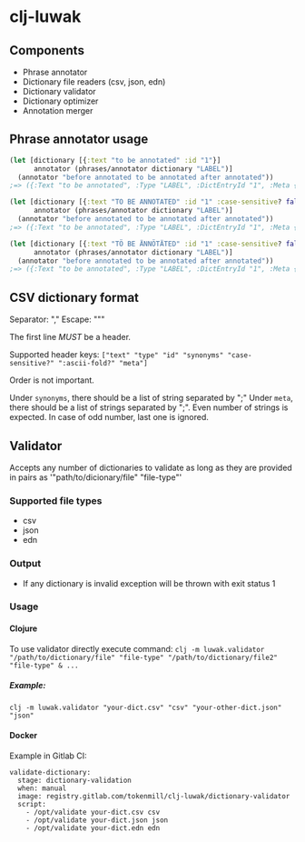 # clj-luwak

## Components

- Phrase annotator
- Dictionary file readers (csv, json, edn)
- Dictionary validator
- Dictionary optimizer
- Annotation merger

## Phrase annotator usage

```clojure
(let [dictionary [{:text "to be annotated" :id "1"}]
      annotator (phrases/annotator dictionary "LABEL")]
  (annotator "before annotated to be annotated after annotated"))
;=> ({:Text "to be annotated", :Type "LABEL", :DictEntryId "1", :Meta {}, :BeginOffset 17, :EndOffset 32})

(let [dictionary [{:text "TO BE ANNOTATED" :id "1" :case-sensitive? false}]
      annotator (phrases/annotator dictionary "LABEL")]
  (annotator "before annotated to be annotated after annotated"))
;=> ({:Text "to be annotated", :Type "LABEL", :DictEntryId "1", :Meta {}, :BeginOffset 17, :EndOffset 32})

(let [dictionary [{:text "TÖ BE ÄNNÖTÄTED" :id "1" :case-sensitive? false :ascii-fold? true}]
      annotator (phrases/annotator dictionary "LABEL")]
  (annotator "before annotated to be annotated after annotated"))
;=> ({:Text "to be annotated", :Type "LABEL", :DictEntryId "1", :Meta {}, :BeginOffset 17, :EndOffset 32})
```

## CSV dictionary format

Separator: ","
Escape: "\""

The first line *MUST* be a header.

Supported header keys: `["text" "type" "id" "synonyms" "case-sensitive?" ":ascii-fold?" "meta"]`

Order is not important.

Under `synonyms`, there should be a list of string separated by ";"
Under `meta`, there should be a list of strings separated by ";". Even number of strings is expected. In case of odd number, last one is ignored.

## Validator

Accepts any number of dictionaries to validate as long as they are provided in pairs as '"path/to/dicionary/file" "file-type"'

### Supported file types

- csv
- json
- edn

### Output

- If any dictionary is invalid exception will be thrown with exit status 1

### Usage

#### Clojure

To use validator directly execute command: `clj -m luwak.validator "/path/to/dictionary/file" "file-type" "/path/to/dictionary/file2" "file-type" & ...`

##### Example:

```
clj -m luwak.validator "your-dict.csv" "csv" "your-other-dict.json" "json"
```

#### Docker

Example in Gitlab CI:
```
validate-dictionary:
  stage: dictionary-validation
  when: manual
  image: registry.gitlab.com/tokenmill/clj-luwak/dictionary-validator
  script:
    - /opt/validate your-dict.csv csv
    - /opt/validate your-dict.json json
    - /opt/validate your-dict.edn edn
```
